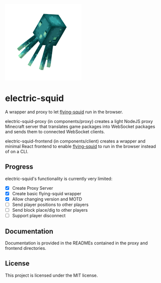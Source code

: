 <img src="components/client/src/logo.png" width="250" height="250" />

# electric-squid

A wrapper and proxy to let [flying-squid](https://github.com/PrismarineJS/flying-squid) run in the browser.

electric-squid-proxy (in components/proxy) creates a light NodeJS proxy Minecraft server that translates game packages into WebSocket packages and sends them to connected WebSocket clients.

electric-squid-frontend (in components/client) creates a wrapper and minimal React frontend to enable [flying-squid](https://github.com/PrismarineJS/flying-squid) to run in the browser instead of on a CLI.

## Progress

electric-squid's functionality is currently very limited:

- [x] Create Proxy Server
- [x] Create basic flying-squid wrapper
- [x] Allow changing version and MOTD
- [ ] Send player positions to other players
- [ ] Send block place/dig to other players
- [ ] Support player disconnect

## Documentation

Documentation is provided in the READMEs contained in the proxy and frontend directories.

## License

This project is licensed under the MIT license.
